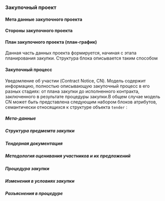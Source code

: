 ### Закупочный проект
#### Мета данные закупочного проекта
#### Стороны закупочного проекта
[](/schema/data-models/CP/parties.schema.json)
#### План закупочного проекта (план-график)
Данная часть данных проекта формируется, начиная с этапа планирования закупки. Структура блока описывается таким способом
[](/schema/data-models/CP/planning.schema.json)
#### Закупочный процесс
Уведомление об участии (Contract Notice, CN). Модель содержит информацию, полностью описывающую закупочный процесс в его разных стадиях: от плана закупки до исполненного контракта, заключенного в результате процедуры закупки.В общем случае модель CN может быть представлена следующим набором блоков атрибутов, семантически относящихся к структуре объекта `tender` :  

##### Мета-данные 
[](/schema/data-models/CP/tender.schema.json)

##### Структура предмемта закупки
##### Тендерная документация
##### Методология оценивания участников и их предложений
##### Процедура закупки
##### Изменения в условиях закупки
##### Разъяснения в процедуре
